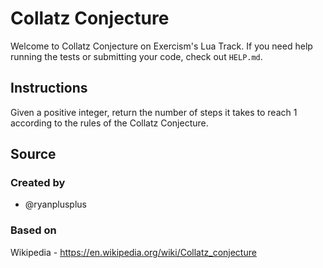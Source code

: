 # Collatz Conjecture

Welcome to Collatz Conjecture on Exercism's Lua Track.
If you need help running the tests or submitting your code, check out `HELP.md`.

## Instructions

Given a positive integer, return the number of steps it takes to reach 1 according to the rules of the Collatz Conjecture.

## Source

### Created by

- @ryanplusplus

### Based on

Wikipedia - https://en.wikipedia.org/wiki/Collatz_conjecture